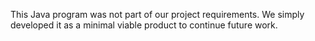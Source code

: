 This Java program was not part of our project requirements. We simply developed it as a minimal viable product to continue future work. 
